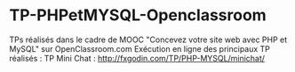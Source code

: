# TP-PHPetMYSQL-Openclassroom
TPs réalisés dans le cadre de MOOC "Concevez votre site web avec PHP et MySQL" sur OpenClassroom.com
Exécution en ligne des principaux TP réalisés :
TP Mini Chat : http://fxgodin.com/TP/PHP-MYSQL/minichat/
